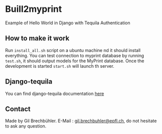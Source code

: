 # Buill2myprint
Example of Hello World in Django with Tequila Authentication


## How to make it work
Run `install_all.sh` script on a ubuntu machine nd it should install everything.
You can test connection to myprint database by running `test.sh`, it should output models for the MyPrint database.
Once the development is started `start.sh` will launch th server.


## Django-tequila

You can find django-tequila documentation [here](https://pypi.python.org/pypi/django-tequila/2.1.7)


## Contact
Made by Gil Brechbühler. E-Mail : gil.brechbuhler@epfl.ch, do not hesitate to ask any question.
